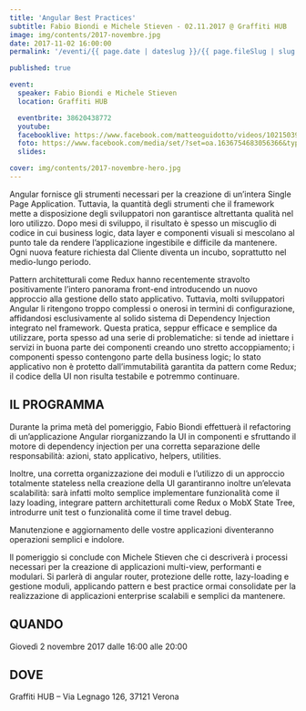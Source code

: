 ```yaml
---
title: 'Angular Best Practices'
subtitle: Fabio Biondi e Michele Stieven - 02.11.2017 @ Graffiti HUB
image: img/contents/2017-novembre.jpg
date: 2017-11-02 16:00:00
permalink: '/eventi/{{ page.date | dateslug }}/{{ page.fileSlug | slug }}/index.html'

published: true

event:
  speaker: Fabio Biondi e Michele Stieven
  location: Graffiti HUB

  eventbrite: 38620438772
  youtube:
  facebooklive: https://www.facebook.com/matteoguidotto/videos/10215039818932797/
  foto: https://www.facebook.com/media/set/?set=oa.1636754683056366&type=3
  slides:

cover: img/contents/2017-novembre-hero.jpg
---
```


Angular fornisce gli strumenti necessari per la creazione di un’intera Single Page Application.
Tuttavia, la quantità degli strumenti che il framework mette a disposizione degli sviluppatori non garantisce
altrettanta qualità nel loro utilizzo.
Dopo mesi di sviluppo, il risultato è spesso un miscuglio di codice in cui business logic, data layer e componenti
visuali si mescolano al punto tale da rendere l’applicazione ingestibile e difficile da mantenere.
Ogni nuova feature richiesta dal Cliente diventa un incubo, soprattutto nel medio-lungo periodo.

Pattern architetturali come Redux hanno recentemente stravolto positivamente l’intero panorama front-end
introducendo un nuovo approccio alla gestione dello stato applicativo.
Tuttavia, molti sviluppatori Angular li ritengono troppo complessi o onerosi in termini di configurazione,
affidandosi esclusivamente al solido sistema di Dependency Injection integrato nel framework.
Questa pratica, seppur efficace e semplice da utilizzare, porta spesso ad una serie di problematiche:
si tende ad iniettare i servizi in buona parte dei componenti creando uno stretto accoppiamento; i componenti
spesso contengono parte della business logic; lo stato applicativo non è protetto dall’immutabilità garantita
da pattern come Redux; il codice della UI non risulta testabile e potremmo continuare.

## IL PROGRAMMA

Durante la prima metà del pomeriggio, Fabio Biondi effettuerà il refactoring di un’applicazione Angular riorganizzando
la UI in componenti e sfruttando il motore di dependency injection per una corretta separazione delle responsabilità:
azioni, stato applicativo, helpers, utilities.

Inoltre, una corretta organizzazione dei moduli e l’utilizzo di un approccio totalmente stateless nella creazione della
UI garantiranno inoltre un’elevata scalabilità: sarà infatti molto semplice implementare funzionalità come il lazy
loading, integrare pattern architetturali come Redux o MobX State Tree, introdurre unit test o funzionalità come il
time travel debug.

Manutenzione e aggiornamento delle vostre applicazioni diventeranno operazioni semplici e indolore.

Il pomeriggio si conclude con Michele Stieven che ci descriverà i processi necessari per la creazione di applicazioni
multi-view, performanti e modulari.
Si parlerà di angular router, protezione delle rotte, lazy-loading e gestione moduli, applicando pattern e best practice
ormai consolidate per la realizzazione di applicazioni enterprise scalabili e semplici da mantenere.

## QUANDO

Giovedì 2 novembre 2017 dalle 16:00 alle 20:00

## DOVE

Graffiti HUB – Via Legnago 126, 37121 Verona

